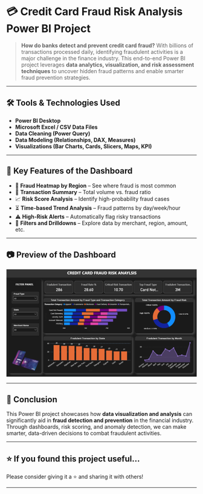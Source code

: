 # 💳 Credit Card Fraud Risk Analysis Power BI Project

> **How do banks detect and prevent credit card fraud?**
> With billions of transactions processed daily, identifying fraudulent activities is a major challenge in the finance industry. This end-to-end Power BI project leverages **data analytics, visualization, and risk assessment techniques** to uncover hidden fraud patterns and enable smarter fraud prevention strategies.
---

## 🛠️ Tools & Technologies Used

* **Power BI Desktop**
* **Microsoft Excel / CSV Data Files**
* **Data Cleaning (Power Query)**
* **Data Modeling (Relationships, DAX, Measures)**
* **Visualizations (Bar Charts, Cards, Slicers, Maps, KPI)**

---

## 📌 Key Features of the Dashboard

* 📍 **Fraud Heatmap by Region** – See where fraud is most common
* 🧮 **Transaction Summary** – Total volume vs. fraud ratio
* 📈 **Risk Score Analysis** – Identify high-probability fraud cases
* ⏳ **Time-based Trend Analysis** – Fraud patterns by day/week/hour
* ⚠️ **High-Risk Alerts** – Automatically flag risky transactions
* 📂 **Filters and Drilldowns** – Explore data by merchant, region, amount, etc.

---

## 📷 Preview of the Dashboard

![Dashboard Overview](Screenshot.png)

---

## 🚀 Conclusion

This Power BI project showcases how **data visualization and analysis** can significantly aid in **fraud detection and prevention** in the financial industry. Through dashboards, risk scoring, and anomaly detection, we can make smarter, data-driven decisions to combat fraudulent activities.

---

## ⭐ If you found this project useful...

Please consider giving it a ⭐ and sharing it with others!

---
